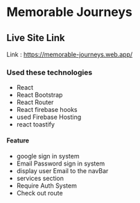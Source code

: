 # Memorable Journeys


## Live Site Link

Link : https://memorable-journeys.web.app/

### Used these technologies
* React
* React Bootstrap
* React Router
* React firebase hooks
* used Firebase Hosting
* react toastify

#### Feature
* google sign in system
* Email Password sign in system
* display user Email to the navBar
* services section
* Require Auth System
* Check out route


